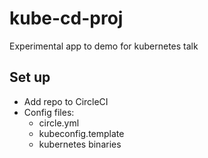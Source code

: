 # kube-cd-proj

Experimental app to demo for kubernetes talk

## Set up

* Add repo to CircleCI
* Config files:
    * circle.yml
    * kubeconfig.template
    * kubernetes binaries
